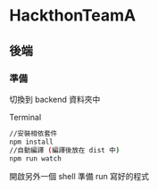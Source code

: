 # HackthonTeamA

## 後端

### 準備

切換到 backend 資料夾中

Terminal

```bash
//安裝相依套件
npm install
//自動編譯 (編譯後放在 dist 中) 
npm run watch
```

開啟另外一個 shell 準備 run 寫好的程式 
